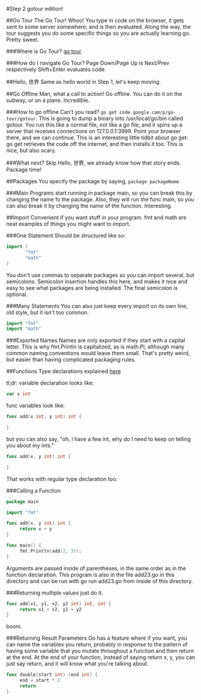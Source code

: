 #Step 2
gotour edition!

##Go Tour
The Go Tour!  Whoo!  You type in code on the browser, it gets sent to some
server somewhere, and is then evaluated.  Along the way, the tour suggests you
do some specific things so you are actually learning go.  Pretty sweet.

###Where is Go Tour?
[go tour](http://tour.golang.org/)

###How do I navigate Go Tour?
Page Down/Page Up is Next/Prev respectively
Shift+Enter evaluates code.

##Hello, 世界
Same as hello world in Step 1, let's keep moving.

##Go Offline
Man, what a call to action!  Go offline.  You can do it on the subway, or on a
plane.  Incredible.

###How to go offline
Can't you read? ```go get code.google.com/p/go-tour/gotour```.
This is going to dump a binary into /usr/local/go/bin called gotour.  You run
this like a normal file, not like a go file, and it spins up a server that
receives connections on 127.0.0.1:3999.  Point your browser there, and we can
continue.  This is an interesting little tidbit about go get: go get retrieves
the code off the internet, and then installs it too.  This is nice, but also
scary.

###What next?
Skip Hello, 世界, we already know how that story ends.  Package time!

##Packages
You specify the package by saying, ```package packageName```

###Main
Programs start running in package main, so you can break this by changing the
name fo the package.  Also, they will run the func main, so you can also break
it by changing the name of the function.  Interesting.

##Import
Convenient if you want stuff in your program.  fmt and math are neat examples
of things you might want to import.

###One Statement
Should be structured like so:
```go
import (
       "fmt"
       "math"
)
```  
You don't use commas to separate packages so you can import several, but
semicolons.  Semicolon insertion handles this here, and makes it nice and easy
to see what packages are being installed.  The final semicolon is optional.

###Many Statements
You can also just keep every import on its own line, old style, but it isn't
too common.
```go
import "fmt"
import "math"
```

###Exported Names
Names are only exported if they start with a capital letter.  This is why
fmt.Println is capitalized, as is math.Pi, although many common naming
conventions would leave them small.  That's pretty weird, but easier than
having complicated packaging rules.

##Functions
Type declarations explained [here](http://golang.org/doc/articles/gos_declaration_syntax.html)

tl;dr: variable declaration looks like:
```go
var x int
```

func variables look like:

```go
func add(x int, y int) int {

}
```

but you can also say, "oh, I have a few int, why do I need to keep on telling
you about my ints."

```go
func add(x, y int) int {

}
```

That works with regular type declaration too.

###Calling a Function
```go
package main

import "fmt"

func add(x, y int) int {
     return x + y
}

func main() {
     fmt.Println(add(2, 3));
}
```
Arguments are passed inside of parentheses, in the same order as in the
function declaration.  This program is also in the file add23.go in this
directory and can be run with go run add23.go from inside of this directory.

###Returning multiple values
just do it.
```go
func add(x1, y1, x2, y2 int) int, int {
     return x1 + x2, y1 + y2
}
```
boom.

###Returning Result Parameters
Go has a feature where if you want, you can name the variables you return,
probably in response to the pattern of having some variable that you
mutate throughout a function and then return at the end.  At the end of your
function, instead of saying return x, y, you can just say return, and it will
know what you're talking about.

```go
func double(start int) (end int) {
     end = start * 2
     return
}
```